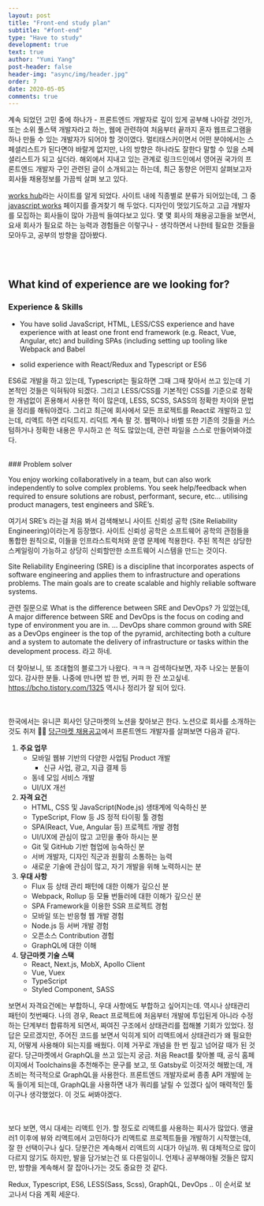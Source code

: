 ```yaml
---
layout: post
title: "Front-end study plan"
subtitle: "#font-end"
type: "Have to study"
development: true
text: true
author: "Yumi Yang"
post-header: false
header-img: "async/img/header.jpg"
order: 7
date: 2020-05-05
comments: true
---
```


계속 되었던 고민 중에 하나가 - 프론트엔드 개발자로 깊이 있게 공부해 나아갈 것인가, 또는 소위 풀스택 개발자라고 하는, 웹에 관련하여 처음부터 끝까지 혼자 웹프로그램을 하나 만들 수 있는 개발자가 되어야 할 것이였다. 멀티태스커이면서 어떤 분야에서는 스페셜리스트가 된다면야 바랄게 없지만, 나의 방향은 하나라도 잘한다 말할 수 있을 스페셜리스트가 되고 싶더라. 해외에서 지내고 있는 관계로 링크드인에서 영어권 국가의 프론트엔드 개발자 구인 관련된 글이 소개되고는 하는데, 최근 동향은 어떤지 살펴보고자 회사들 채용정보를 가끔씩 살펴 보고 있다.

[works hub](https://www.works-hub.com/)라는 사이트를 알게 되었다. 사이트 내에 직종별로 분류가 되어있는데, 그 중 [javascript works](https://javascript.works-hub.com/) 페이지를 즐겨찾기 해 두었다. 디자인이 멋있기도하고 고급 개발자를 모집하는 회사들이 많아 가끔씩 들여다보고 있다. 몇 몇 회사의 채용공고들을 보면서, 요새 회사가 필요로 하는 능력과 경험들은 이렇구나 - 생각하면서 나한테 필요한 것들을 모아두고, 공부의 방향을 잡아봤다.

<br/><br/>

## What kind of experience are we looking for?

### Experience & Skills

- You have solid JavaScript, HTML, LESS/CSS experience and have experience with at least one front end framework (e.g. React, Vue, Angular, etc) and building SPAs (including setting up tooling like Webpack and Babel

- solid experience with React/Redux and Typescript or ES6

ES6로 개발을 하고 있는데, Typescript는 필요하면 그때 그때 찾아서 쓰고 있는데 기본적인 것들은 익혀둬야 되겠다. 그리고 LESS/CSS를 기본적인 CSS를 기준으로 정확한 개념없이 혼용해서 사용한 적이 많은데, LESS, SCSS, SASS의 정확한 차이와 문법을 정리를 해둬야겠다.
그리고 최근에 회사에서 모든 프로젝트를 React로 개발하고 있는데, 리액트 하면 리덕트지. 리덕트 계속 팔 것.
웹팩이나 바벨 또한 기존의 것들을 커스텀하거나 정확한 내용은 무시하고 쓴 적도 많았는데, 관련 파일을 스스로 만들어봐야겠다.

<br/>
### Problem solver

You enjoy working collaboratively in a team, but can also work independently to solve complex problems. You seek help/feedback when required to ensure solutions are robust, performant, secure, etc… utilising product managers, test engineers and SRE’s.

여기서 SRE’s 라는걸 처음 봐서 검색해보니 사이트 신뢰성 공학 (Site Reliability Engineering)이라는게 등장했다.
사이트 신뢰성 공학은 소프트웨어 공학의 관점들을 통합한 원칙으로, 이들을 인프라스트럭처와 운영 문제에 적용한다. 주된 목적은 상당한 스케일링이 가능하고 상당히 신뢰할만한 소프트웨어 시스템을 만드는 것이다.

Site Reliability Engineering (SRE) is a discipline that incorporates aspects of software engineering and applies them to infrastructure and operations problems. The main goals are to create scalable and highly reliable software systems.

관련 질문으로 What is the difference between SRE and DevOps? 가 있었는데,
A major difference between SRE and DevOps is the focus on coding and type of environment you are in. ... DevOps share common ground with SRE as a DevOps engineer is the top of the pyramid, architecting both a culture and a system to automate the delivery of infrastructure or tasks within the development process. 라고 하네.

더 찾아보니, 또 조대협의 블로그가 나왔다. ㅋㅋㅋ 검색하다보면, 자주 나오는 분들이 있다. 감사한 분들. 나중에 만나면 밥 한 번, 커피 한 잔 쏘고싶네.
https://bcho.tistory.com/1325 역시나 정리가 잘 되어 있다.

<br/><br/>
한국에서는 유니콘 회사인 당근마켓의 노션을 찾아보곤 한다. 노션으로 회사를 소개하는 것도 취저 👍🏻
[당근마켓 채용공고](https://www.notion.so/07ca1fda22584d60a48ef43a8cf9bab0)에서 프론트엔드 개발자를 살펴보면 다음과 같다.

1. **주요 업무**
   - 모바일 웹뷰 기반의 다양한 사업팀 Product 개발
     - 신규 사업, 광고, 지급 결제 등
   - 동네 모임 서비스 개발
   - UI/UX 개선
2. **자격 요건**
   - HTML, CSS 및 JavaScript(Node.js) 생태계에 익숙하신 분
   - TypeScript, Flow 등 JS 정적 타이핑 툴 경험
   - SPA(React, Vue, Angular 등) 프로젝트 개발 경험
   - UI/UX에 관심이 많고 고민을 좋아 하시는 분
   - Git 및 GitHub 기반 협업에 능숙하신 분
   - 서버 개발자, 디자인 직군과 원활히 소통하는 능력
   - 새로운 기술에 관심이 많고, 자기 개발을 위해 노력하시는 분
3. **우대 사항**
   - Flux 등 상태 관리 패턴에 대한 이해가 깊으신 분
   - Webpack, Rollup 등 모듈 번들러에 대한 이해가 깊으신 분
   - SPA Framework을 이용한 SSR 프로젝트 경험
   - 모바일 또는 반응형 웹 개발 경험
   - Node.js 등 서버 개발 경험
   - 오픈소스 Contribution 경험
   - GraphQL에 대한 이해
4. **당근마켓 기술 스택**
   - React, Next.js, MobX, Apollo Client
   - Vue, Vuex
   - TypeScript
   - Styled Component, SASS

보면서 자격요건에는 부합하니, 우대 사항에도 부합하고 싶어지는데.
역시나 상태관리 패턴이 첫번째다. 나의 경우, React 프로젝트에 처음부터 개발에 투입된게 아니라 수정하는 단계부터 합류하게 되면서,
짜여진 구조에서 상태관리를 접해볼 기회가 있었다. 정답은 모르겠지만, 주어진 코드를 보면서 익히게 되어 리액트에서 상태관리가 왜 필요한지,
어떻게 사용해야 되는지를 배웠다. 이제 거꾸로 개념을 한 번 짚고 넘어갈 때가 된 것 같다.
당근마켓에서 GraphQL을 쓰고 있는지 궁금. 처음 React를 찾아볼 때, 공식 홈페이지에서 Toolchains을 추천해주는 문구를 보고, 또 Gatsby로 이것저것 해봤는데,
개츠비는 적극적으로 GraphQL을 사용한다. 프론트엔드 개발자로써 종종 API 개발에 눈 독 들이게 되는데, GraphQL을 사용하면 내가 쿼리를 날릴 수 있겠다 싶어
매력적인 툴이구나 생각했었다. 이 것도 써봐야겠다.

<br/><br/>
보다 보면, 역시 대세는 리액트 인가. 할 정도로 리액트를 사용하는 회사가 많았다. 앵귤러1 이후에 뷰와 리액트에서 고민하다가 리액트로 프로젝트들을 개발하기 시작했는데, 잘 한 선택이구나 싶다. 당분간은 계속해서 리액트의 시대가 아닐까. 뭐 대체적으로 많이 다르지 않기도 하지만, 발을 담가보는건 또 다른일이니.
언제나 공부해야될 것들은 많지만, 방향을 계속해서 잘 잡아나가는 것도 중요한 것 같다.

Redux, Typescript, ES6, LESS(Sass, Scss), GraphQL, DevOps .. 이 순서로 보고나서 다음 계획 세운다.
